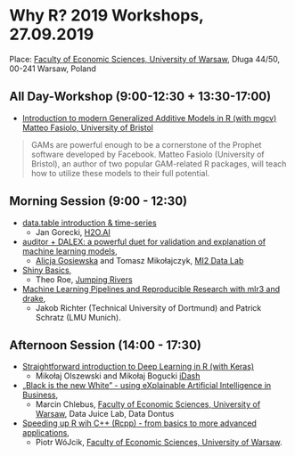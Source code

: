 # Why R? 2019 Workshops, 27.09.2019

Place: [Faculty of Economic Sciences, University of Warsaw](https://www.wne.uw.edu.pl/), Długa 44/50, 00-241 Warsaw, Poland

## All Day-Workshop (9:00-12:30 + 13:30-17:00)

- [Introduction to modern Generalized Additive Models in R (with mgcv)](https://github.com/WhyR2019/workshops/tree/master/mgcv) [Matteo Fasiolo, University of Bristol](http://www.bristol.ac.uk/maths/people/matteo-fasiolo/overview.html)

> GAMs are powerful enough to be a cornerstone of the Prophet software developed by Facebook. Matteo Fasiolo (University of Bristol), an author of two popular GAM-related R packages, will teach how to utilize these models to their full potential.

## Morning Session (9:00 - 12:30)

- [data.table introduction & time-series](https://github.com/WhyR2019/workshops/tree/master/datatable) 
    * Jan Gorecki, [H2O.AI](https://www.h2o.ai/)
- [auditor + DALEX: a powerful duet for validation and explanation of machine learning models](https://github.com/WhyR2019/workshops/tree/master/dalex), 
    * [Alicja Gosiewska](http://gosiewska.com/) and Tomasz Mikołajczyk, [MI2 Data Lab](http://mi2.mini.pw.edu.pl)
- [Shiny Basics](https://github.com/WhyR2019/workshops/tree/master/shiny),
    * Theo	Roe, [Jumping Rivers](https://www.jumpingrivers.com/)
- [Machine Learning Pipelines and Reproducible Research with mlr3 and drake](https://github.com/WhyR2019/workshops/tree/master/mlr3-drake),
    * Jakob Richter (Technical University of Dortmund) and Patrick Schratz (LMU Munich).

## Afternoon Session (14:00 - 17:30)

- [Straightforward introduction to Deep Learning in R (with Keras)](https://github.com/WhyR2019/workshops/tree/master/keras) 
    * Mikołaj Olszewski and Mikołaj Bogucki [iDash](https://idash.pl/)
- [„Black is the new White” - using eXplainable Artificial Intelligence in Business](https://github.com/WhyR2019/workshops/tree/master/xai), 
    * Marcin	Chlebus, [Faculty of Economic Sciences, University of Warsaw](https://www.wne.uw.edu.pl/), Data Juice Lab, Data Dontus
- [Speeding up R wih C++ (Rcpp) - from basics to more advanced applications](https://github.com/WhyR2019/workshops/tree/master/rcpp),
    * Piotr WóJcik, [Faculty of Economic Sciences, University of Warsaw](https://www.wne.uw.edu.pl/).
